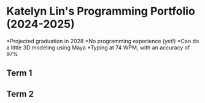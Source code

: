 # Katelyn Lin's Programming Portfolio (2024-2025)
*Projected graduation in 2028
*No programming experience (yet!)
*Can do a little 3D modeling using Maya
*Typing at 74 WPM, with an accuracy of 97%
## Term 1

## Term 2
